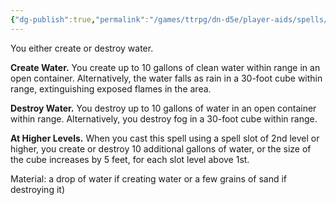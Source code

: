 ```yaml
---
{"dg-publish":true,"permalink":"/games/ttrpg/dn-d5e/player-aids/spells/level-1/create-or-destroy-water/","tags":["TTRPG/DND/5e","creation","verbal","somatic","material"]}
---
```



You either create or destroy water.

**Create Water.** You create up to 10 gallons of clean water within range in an open container. Alternatively, the water falls as rain in a 30-foot cube within range, extinguishing exposed flames in the area.

**Destroy Water.** You destroy up to 10 gallons of water in an open container within range. Alternatively, you destroy fog in a 30-foot cube within range.

**At Higher Levels.** When you cast this spell using a spell slot of 2nd level or higher, you create or destroy 10 additional gallons of water, or the size of the cube increases by 5 feet, for each slot level above 1st.

Material: a drop of water if creating water or a few grains of sand if destroying it)